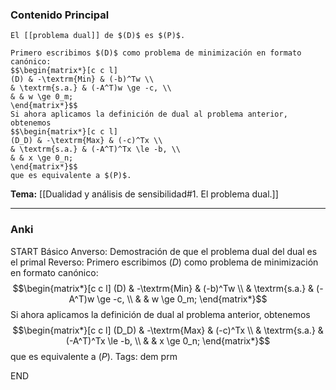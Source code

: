 ### Contenido Principal

```ad-lemma
El [[problema dual]] de $(D)$ es $(P)$.
```

```ad-proof
Primero escribimos $(D)$ como problema de minimización en formato canónico:
$$\begin{matrix*}[c c l]
(D) & -\textrm{Min} & (-b)^Tw \\
& \textrm{s.a.} & (-A^T)w \ge -c, \\
& & w \ge 0_m;
\end{matrix*}$$
Si ahora aplicamos la definición de dual al problema anterior, obtenemos
$$\begin{matrix*}[c c l]
(D_D) & -\textrm{Max} & (-c)^Tx \\
& \textrm{s.a.} & (-A^T)^Tx \le -b, \\
& & x \ge 0_n;
\end{matrix*}$$
que es equivalente a $(P)$.
```

**Tema:** [[Dualidad y análisis de sensibilidad#1. El problema dual.]]

---
### Anki

START
Básico
Anverso: Demostración de que el problema dual del dual es el primal
Reverso: Primero escribimos $(D)$ como problema de minimización en formato canónico:
$$\begin{matrix*}[c c l]
(D) & -\textrm{Min} & (-b)^Tw \\
& \textrm{s.a.} & (-A^T)w \ge -c, \\
& & w \ge 0_m;
\end{matrix*}$$
Si ahora aplicamos la definición de dual al problema anterior, obtenemos
$$\begin{matrix*}[c c l]
(D_D) & -\textrm{Max} & (-c)^Tx \\
& \textrm{s.a.} & (-A^T)^Tx \le -b, \\
& & x \ge 0_n;
\end{matrix*}$$
que es equivalente a $(P)$.
Tags: dem prm
<!--ID: 1728820185302-->
END